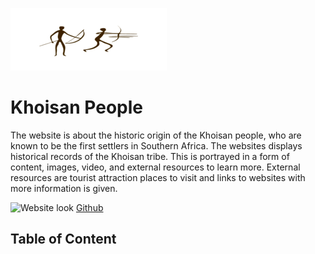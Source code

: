 ![Website Logo](assets/images/logo_4kb_250x100.png) 

# Khoisan People 

The website is about the historic origin of the Khoisan people, who are known to be the first settlers in Southern Africa. The websites displays historical records of the Khoisan tribe. This is portrayed in a form of content, images, video, and external resources to learn more.  External resources are tourist attraction places to visit and links to websites with more information is given. 

![Website look]()
[Github](http://deecynleb.me/South-African-Indeginious-People/)

## Table of Content